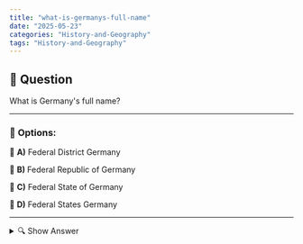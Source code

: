 ```yaml
---
title: "what-is-germanys-full-name"
date: "2025-05-23"
categories: "History-and-Geography"
tags: "History-and-Geography"
---
```


## 📌 **Question**

What is Germany's full name?



---

### 📝 **Options:**

🔘 **A)** Federal District Germany

🔘 **B)** Federal Republic of Germany

🔘 **C)** Federal State of Germany

🔘 **D)** Federal States Germany

---

<details>
  <summary>🔍 Show Answer</summary>

  <p>
💡  <b>Correct Answer:</b>  b
  </p>
  <p>
    📖<b>Explanation:</b>
    
  </p>
</details>
